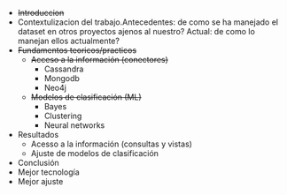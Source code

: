 
* ~~Introduccion~~
* Contextulizacion del trabajo.Antecedentes: de como se ha manejado el dataset en otros proyectos ajenos al nuestro? Actual: de como lo manejan ellos actualmente?
* ~~Fundamentos teoricos/practicos~~
  * ~~Acceso a la información (conectores)~~
      * Cassandra
      * Mongodb 
      * Neo4j 
  * ~~Modelos de clasificación (ML)~~
    * Bayes
    * Clustering
    * Neural networks
* Resultados
  * Acesso a la información (consultas y vistas)
  * Ajuste de modelos de clasificación
* Conclusión
 * Mejor tecnología
 * Mejor ajuste
